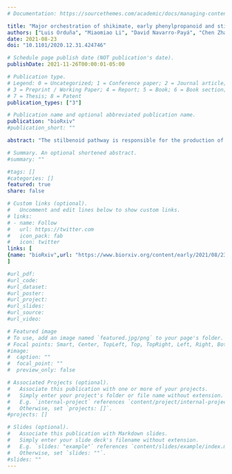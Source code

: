 ```yaml
---
# Documentation: https://sourcethemes.com/academic/docs/managing-content/

title: "Major orchestration of shikimate, early phenylpropanoid and stilbenoid pathways by Subgroup 2 R2R3-MYBs in grapevine"
authors: ["Luis Orduña", "Miaomiao Li", "David Navarro-Payá", "Chen Zhang", "Antonio Santiago", "Pablo Romero", "Živa Ramšak", "Gabriele Magon", "Janine Höll", "Patrik Merz", "Kristina Gruden", "Alessandro Vannozzi", "Dario Cantu", "Jochen Bogs", "Darren C. J. Wong", "**Shao&hyphen;shan Carol Huang**", "José Tomás Matus"]
date: 2021-08-23
doi: "10.1101/2020.12.31.424746"

# Schedule page publish date (NOT publication's date).
publishDate: 2021-11-26T00:00:01-05:00

# Publication type.
# Legend: 0 = Uncategorized; 1 = Conference paper; 2 = Journal article;
# 3 = Preprint / Working Paper; 4 = Report; 5 = Book; 6 = Book section;
# 7 = Thesis; 8 = Patent
publication_types: ["3"]

# Publication name and optional abbreviated publication name.
publication: "bioRxiv"
#publication_short: ""

abstract: "The stilbenoid pathway is responsible for the production of resveratrol and its derivatives in grapevine. A few transcription factors (TFs) have been previously identified as regulators of this pathway but the extent of this control is yet to be fully understood. Here we demonstrate how DNA affinity purification sequencing (DAP-Seq) allows for genome-wide TF binding site interrogation in a non-model species. We obtained 5,190 and 4,443 binding events assigned to 4,041 and 3,626 genes for MYB14 and MYB15, respectively (around 40% of peaks being located within -10kb of transcription start sites). DAP-Seq of MYB14 and MYB15 was combined with aggregate gene centred co-expression networks built from more than 1,400 transcriptomic datasets from leaves, fruits and flowers to narrow down bound genes to a set of high confidence targets. The analysis of MYB14, MYB15 and MYB13, a third uncharacterised member of Subgroup 2 (S2), showed that in addition to the few previously known stilbene synthase (STS ) targets, these three regulators bind to 30 out of 47 STS family genes. Moreover all three MYBs bind to several PAL, C4H and 4CL genes, in addition to shikimate pathway genes, the WRKY03 stilbenoid co-regulator and novel resveratrol-modifying gene candidates amongst which ROMT2 -3 were validated enzymatically. A high proportion of DAP-Seq bound genes was induced in the activated transcriptomes of transient MYB15 -overexpressing stilbenoid-producing grapevine leaves, validating our methodological approach for identifying gene regulatory networks of specialised metabolism. Overall, MYB genes from Subgroup 2 appear to play a key role in binding and directly regulating several primary and secondary metabolic steps leading to an increased flux towards stilbenoid production.Competing Interest StatementThe authors have declared no competing interest."

# Summary. An optional shortened abstract.
#summary: ""

#tags: []
#categories: []
featured: true
share: false

# Custom links (optional).
#   Uncomment and edit lines below to show custom links.
# links:
# - name: Follow
#   url: https://twitter.com
#   icon_pack: fab
#   icon: twitter
links: [
{name: "bioRxiv",url: "https://www.biorxiv.org/content/early/2021/08/23/2020.12.31.424746"}
]

#url_pdf:
#url_code:
#url_dataset:
#url_poster:
#url_project:
#url_slides:
#url_source:
#url_video:

# Featured image
# To use, add an image named `featured.jpg/png` to your page's folder. 
# Focal points: Smart, Center, TopLeft, Top, TopRight, Left, Right, BottomLeft, Bottom, BottomRight.
#image:
#  caption: ""
#  focal_point: ""
#  preview_only: false

# Associated Projects (optional).
#   Associate this publication with one or more of your projects.
#   Simply enter your project's folder or file name without extension.
#   E.g. `internal-project` references `content/project/internal-project/index.md`.
#   Otherwise, set `projects: []`.
#projects: []

# Slides (optional).
#   Associate this publication with Markdown slides.
#   Simply enter your slide deck's filename without extension.
#   E.g. `slides: "example"` references `content/slides/example/index.md`.
#   Otherwise, set `slides: ""`.
#slides: ""
---
```

